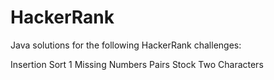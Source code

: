 # HackerRank

Java solutions for the following HackerRank challenges:

Insertion Sort 1
Missing Numbers
Pairs
Stock
Two Characters
